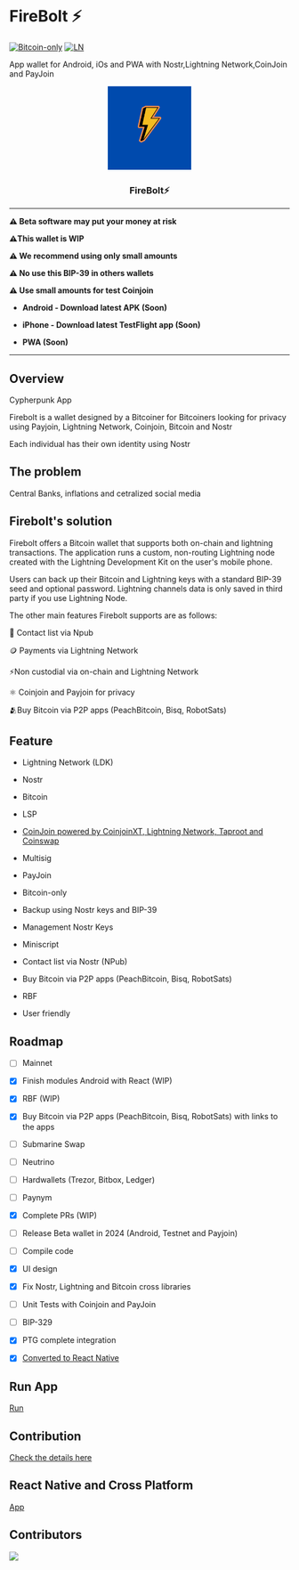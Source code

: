 # FireBolt ⚡


[![Bitcoin-only](https://img.shields.io/badge/bitcoin-only-FF9900?logo=bitcoin)](https://twentyone.world)
[![LN](https://img.shields.io/badge/lightning-792EE5?logo=lightning)](https://mempool.space/lightning)

App wallet for Android, iOs and PWA with Nostr,Lightning Network,CoinJoin and PayJoin

<p align="center">
  <a href="https://github.com/AreaLayer/FireBolt" title="AreaLayer">
    <img alt="FireBolt" src="./src/asset/firebolt_logo_readme.png" width="150"></img>
  </a>
</p>

<h3 align="center">FireBolt⚡</h3>


---

**⚠️ Beta software may put your money at risk**

**⚠️This wallet is WIP**

**⚠️ We recommend using only small amounts**

**⚠️ No use this BIP-39 in others wallets**

**⚠️ Use small amounts for test Coinjoin**

- **Android - Download latest APK (Soon)**

- **iPhone - Download latest TestFlight app (Soon)**

- **PWA (Soon)**

---
## Overview

Cypherpunk App

Firebolt is a wallet designed by a Bitcoiner for Bitcoiners looking for privacy using Payjoin, Lightning Network, Coinjoin, Bitcoin and Nostr

Each individual has their own identity using Nostr

## The problem

Central Banks, inflations and cetralized social media

## Firebolt's solution

Firebolt offers a Bitcoin wallet that supports both on-chain and lightning transactions. The application runs a custom, non-routing Lightning node created with the Lightning Development Kit on the user's mobile phone. 

Users can back up their Bitcoin and Lightning keys with a standard BIP-39 seed and optional password. Lightning channels data is only saved in third party if you use Lightning Node.

The other main features Firebolt supports are as follows:

📱 Contact list via Npub

🪙 Payments via Lightning Network

⚡Non custodial via on-chain and Lightning Network

⚛️ Coinjoin and Payjoin for privacy

🫂Buy Bitcoin via P2P apps (PeachBitcoin, Bisq, RobotSats)

## Feature

- Lightning Network (LDK)

- Nostr

- Bitcoin

- LSP

- [CoinJoin powered by CoinjoinXT, Lightning Network, Taproot and Coinswap](https://github.com/AreaLayer/CoinjoinXT)

- Multisig 

- PayJoin

- Bitcoin-only

- Backup using Nostr keys and BIP-39

- Management Nostr Keys

- Miniscript

- Contact list via Nostr (NPub)

- Buy Bitcoin via P2P apps (PeachBitcoin, Bisq, RobotSats)

- RBF

- User friendly


## Roadmap

- [ ] Mainnet
  
- [x] Finish modules Android with React (WIP)

- [x] RBF (WIP)

- [x] Buy Bitcoin via P2P apps (PeachBitcoin, Bisq, RobotSats) with links to the apps

- [ ] Submarine Swap

- [ ] Neutrino

- [ ] Hardwallets (Trezor, Bitbox, Ledger)

- [ ] Paynym

- [x] Complete PRs (WIP)

- [ ] Release Beta wallet in 2024 (Android, Testnet and Payjoin)
    
- [ ] Compile code

- [x] UI design

- [x] Fix Nostr, Lightning and Bitcoin cross libraries

- [ ] Unit Tests with Coinjoin and PayJoin

- [ ] BIP-329
    
- [x] PTG complete integration
  
- [x] [Converted to React Native](https://github.com/AreaLayer/firebolt-react-native)


## Run App

[Run](https://github.com/AreaLayer/FireBolt/blob/main/doc/run.md)
## Contribution

[Check the details here](https://github.com/AreaLayer/FireBolt/blob/main/CONTRIBUTING.md)

## React Native and Cross Platform

[App](https://github.com/AreaLayer/firebolt-react-native)

## Contributors

<a align="center" href="https://github.com/AreaLayer/Firebolt/graphs/contributors">
  <img src="https://contrib.rocks/image?repo=AreaLayer/Firebolt" />
</a>

